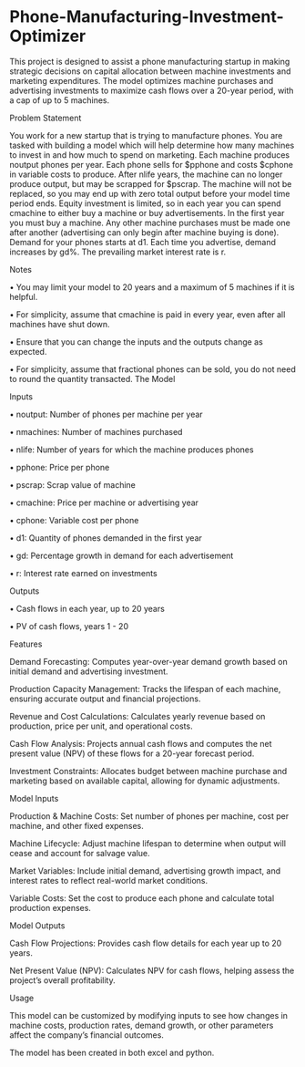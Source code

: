 # Phone-Manufacturing-Investment-Optimizer

This project is designed to assist a phone manufacturing startup in making strategic decisions on capital allocation between machine investments and marketing expenditures. The model optimizes machine purchases and advertising investments to maximize cash flows over a 20-year period, with a cap of up to 5 machines.

Problem Statement

You work for a new startup that is trying to manufacture phones. You are tasked with building a model which will
help determine how many machines to invest in and how much to spend on marketing. Each machine produces
noutput phones per year. Each phone sells for $pphone and costs $cphone in variable costs to produce. After nlife
years, the machine can no longer produce output, but may be scrapped for $pscrap. The machine will not be
replaced, so you may end up with zero total output before your model time period ends. Equity investment is
limited, so in each year you can spend cmachine to either buy a machine or buy advertisements. In the first year you
must buy a machine. Any other machine purchases must be made one after another (advertising can only begin
after machine buying is done). Demand for your phones starts at d1. Each time you advertise, demand increases
by gd%. The prevailing market interest rate is r.

Notes

• You may limit your model to 20 years and a maximum of 5 machines if it is helpful.

• For simplicity, assume that cmachine is paid in every year, even after all machines have shut down.

• Ensure that you can change the inputs and the outputs change as expected.

• For simplicity, assume that fractional phones can be sold, you do not need to round the quantity transacted.
The Model

Inputs

• noutput: Number of phones per machine per year

• nmachines: Number of machines purchased

• nlife: Number of years for which the machine produces phones

• pphone: Price per phone

• pscrap: Scrap value of machine

• cmachine: Price per machine or advertising year

• cphone: Variable cost per phone

• d1: Quantity of phones demanded in the first year

• gd: Percentage growth in demand for each advertisement

• r: Interest rate earned on investments


Outputs

• Cash flows in each year, up to 20 years

• PV of cash flows, years 1 - 20

Features

Demand Forecasting: Computes year-over-year demand growth based on initial demand and advertising investment.

Production Capacity Management: Tracks the lifespan of each machine, ensuring accurate output and financial projections.

Revenue and Cost Calculations: Calculates yearly revenue based on production, price per unit, and operational costs.

Cash Flow Analysis: Projects annual cash flows and computes the net present value (NPV) of these flows for a 20-year forecast period.

Investment Constraints: Allocates budget between machine purchase and marketing based on available capital, allowing for dynamic adjustments.


Model Inputs

Production & Machine Costs: Set number of phones per machine, cost per machine, and other fixed expenses.

Machine Lifecycle: Adjust machine lifespan to determine when output will cease and account for salvage value.

Market Variables: Include initial demand, advertising growth impact, and interest rates to reflect real-world market conditions.

Variable Costs: Set the cost to produce each phone and calculate total production expenses.


Model Outputs

Cash Flow Projections: Provides cash flow details for each year up to 20 years.

Net Present Value (NPV): Calculates NPV for cash flows, helping assess the project’s overall profitability.


Usage

This model can be customized by modifying inputs to see how changes in machine costs, production rates, demand growth, or other parameters affect the company’s financial outcomes.

The model has been created in both excel and python.
